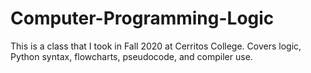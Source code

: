 # Computer-Programming-Logic
This is a class that I took in Fall 2020 at Cerritos College. Covers logic, Python syntax, flowcharts, pseudocode, and compiler use.
